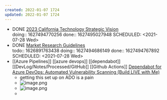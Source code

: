 ```yaml
---
created: 2022-01-07 1724
updated: 2022-01-07 1724
---
```

- DONE [2023 California Technology Strategic Vision ](https://vision2023.cdt.ca.gov/pdf/Vision-2023-California-Technology-Strategic-Plan.pdf)  
  doing:: 1627494770256
  done:: 1627495027948
  SCHEDULED: <2021-07-28 Wed>
- DONE [Market Research Guidelines](https://cdt.ca.gov/wp-content/uploads/2019/08/Market-Research-Guidelines.pdf)  
  todo:: 1626891763438
  doing:: 1627494686149
  done:: 1627494767892
  SCHEDULED: <2021-07-28 Wed>
- [[Azure Pipelines]] [[azure devops]] [[dependabot]] [[DevLog/Notes/Processed/GitHub]] [[Github Actions]] [Dependabot for Azure DevOps: Automated Vulnerability Scanning (Build LIVE with Me)](https://youtu.be/4ELai1FivK4)
	- getting this set up on ADO is a pain
	- ![image.png](image_1626903965728_0.png)
	- ![image.png](image_1626904851289_0.png)
	-